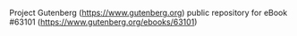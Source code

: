 Project Gutenberg (https://www.gutenberg.org) public repository for eBook #63101 (https://www.gutenberg.org/ebooks/63101)

